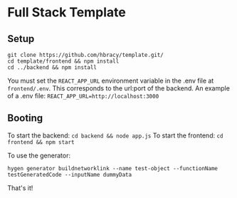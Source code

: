 # Full Stack Template

## Setup
```shell
git clone https://github.com/hbracy/template.git/
cd template/frontend && npm install
cd ../backend && npm install
```
You must set the `REACT_APP_URL` environment variable in the .env file at `frontend/.env`. This corresponds to the url:port of the backend. An example of a .env file:
`REACT_APP_URL=http://localhost:3000`

## Booting
To start the backend:
`cd backend && node app.js`
To start the frontend:
`cd frontend && npm start`

To use the generator:
```shell
hygen generator buildnetworklink --name test-object --functionName testGeneratedCode --inputName dummyData
```
That's it!

